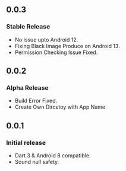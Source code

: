 ## 0.0.3

### Stable Release
- No issue upto Android 12.
- Fixing Black Image Produce on Android 13.
- Permission Checking Issue Fixed.

## 0.0.2

### Alpha Release
- Build Error Fixed.
- Create Own Dircetoy with App Name

## 0.0.1

### Initial release
- Dart 3 & Android 8 compatible.
- Sound null safety.